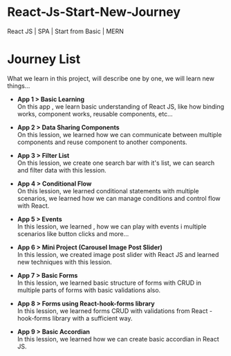 # React-Js-Start-New-Journey
React JS |  SPA | Start from Basic | MERN

# Journey List
What we learn in this project, will describe one by one, we will learn new things...

- <b>App 1 > Basic Learning </b> <br/>
      On this app , we learn basic understanding of React JS, like how binding works, component works, reusable components, etc...

- <b>App 2 > Data Sharing Components </b> <br/>
On this lession, we learned how we can communicate between multiple components and reuse component to another components.

- <b>App 3 > Filter List </b> <br/>
On this lession, we create one search bar with it's list, we can search and filter data with this lession.

- <b>App 4 > Conditional Flow </b> <br/>
On this lession, we learned conditional statements with multiple scenarios, we learned how we can manage conditions and control flow with React.

- <b>App 5 > Events </b> <br/>
In this lession, we learned , how we can play with events i multiple scenarios like button clicks and more...

- <b>App 6 > Mini Project (Carousel Image Post Slider) </b> <br/>
In this lession, we created image post slider with React JS and learned new techniques with this lession.

- <b>App 7 > Basic Forms </b> <br/>
In this lession, we learned basic structure of forms with CRUD in multiple parts of forms with basic validations also.

- <b>App 8 > Forms using React-hook-forms library </b> <br/>
In this lession, we learned forms CRUD with validations from React -hook-forms library with a sufficient way.

- <b>App 9 > Basic Accordian </b> <br/>
In this lession, we learned how we can create basic accordian in React JS.
